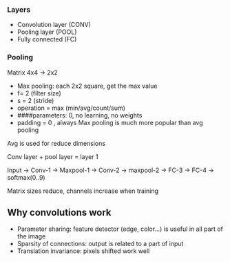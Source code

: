 ### Layers

- Convolution layer (CONV)
- Pooling layer (POOL)
- Fully connected (FC)

### Pooling
Matrix 4x4 -> 2x2
- Max pooling: each 2x2 square, get the max value
- f= 2 (filter size)
- s = 2 (stride)
- operation = max (min/avg/count/sum)
- ####parameters: 0, no learning, no weights
- padding = 0 , always
Max pooling is much more popular than avg pooling

Avg is used for reduce dimensions

Conv layer + pool layer = layer 1


Input -> Conv-1 -> Maxpool-1 -> Conv-2 -> maxpool-2 -> FC-3 -> FC-4 -> softmax(0..9)

Matrix sizes reduce, channels increase when training
 
## Why convolutions work
- Parameter sharing: feature detector (edge, color...) is useful in all part of the image
- Sparsity of connections: output is related to a part of input
- Translation invariance: pixels shifted work well